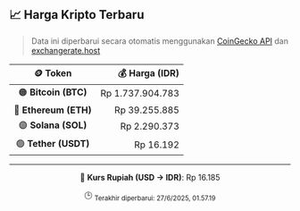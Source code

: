 

<!-- HARGA_KRIPTO -->
## 📈 Harga Kripto Terbaru

> Data ini diperbarui secara otomatis menggunakan [CoinGecko API](https://www.coingecko.com/) dan [exchangerate.host](https://exchangerate.host/)

<div align="center">

| 🪙 Token | 💰 Harga (IDR) |
|:------:|---------------:|
| 🟠 **Bitcoin (BTC)**   | Rp 1.737.904.783 |
| 🔵 **Ethereum (ETH)**  | Rp 39.255.885 |
| 🟣 **Solana (SOL)**    | Rp 2.290.373 |
| 🟢 **Tether (USDT)**   | Rp 16.192 |

---

💱 **Kurs Rupiah (USD → IDR)**: Rp 16.185

🕒 <sub>Terakhir diperbarui: 27/6/2025, 01.57.19</sub>

</div>
<!-- /HARGA_KRIPTO -->